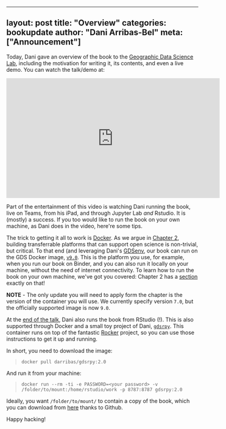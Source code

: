  ---
layout: post
title: "Overview"
categories: bookupdate
author: "Dani Arribas-Bel"
meta: ["Announcement"]
---

Today, Dani gave an overview of the book to the [Geographic Data Science Lab](2023-06-16-liftoff.md), including the motivation for writing it, its contents, and even a live demo. You can watch the talk/demo at:

<iframe width="560" height="315" src="https://www.youtube.com/embed/2Qxaf0xQJiY?si=fxooRASYmkCDk297" title="YouTube video player" frameborder="0" allow="accelerometer; autoplay; clipboard-write; encrypted-media; gyroscope; picture-in-picture; web-share" allowfullscreen></iframe>
 
Part of the entertainment of this video is watching Dani running the book, live on Teams, from his iPad, and through Jupyter Lab _and_ Rstudio. It is (mostly) a success. If you too would like to run the book on your own machine, as Dani does in the video, here're some tips.

The trick to getting it all to work is [Docker](https://docker.com). As we argue in [Chapter 2](https://geographicdata.science/book/notebooks/02_geospatial_computational_environment.html), building transferrable platforms that can support open science is non-trivial, but critical. To that end (and leveraging Dani's [GDSenv](https://darribas.org/gds_env/), our book can run on the GDS Docker image, [`v9.0`](https://github.com/darribas/gds_env/releases/tag/v9.0). This is the platform you use, for example, when you run our book on Binder, and you can also run it locally on your machine, without the need of internet connectivity. To learn how to run the book on your own machine, we've got you covered: Chapter 2 has a [section](https://geographicdata.science/book/notebooks/02_geospatial_computational_environment.html#running-the-book-in-a-container) exactly on that!

**NOTE** - The only update you will need to apply form the chapter is the
version of the container you will use. We currently specify version `7.0`, but
the officially supported image is now `9.0`.

At the [end of the talk](https://youtu.be/2Qxaf0xQJiY?feature=shared&t=2023), Dani also runs the book from RStudio (!). This is also supported through Docker and a small toy project of Dani, [`gdsrpy`](https://github.com/GDSL-UL/gdsr). This container runs on top of the fantastic [Rocker](https://rocker-project.org/) project, so you can use those instructions to get it up and running. 

In short, you need to download the image:

> `docker pull darribas/gdsrpy:2.0`

And run it from your machine:

> `docker run --rm -ti -e PASSWORD=<your password> -v /folder/to/mount:/home/rstudio/work -p 8787:8787 gdsrpy:2.0`

Ideally, you want `/folder/to/mount/` to contain a copy of the book, which you
can download from [here](https://github.com/gdsbook/book/archive/refs/heads/master.zip) thanks to Github.

Happy hacking!